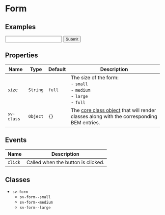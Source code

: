 <script setup>
import { ref } from "vue";
import { Button, ButtonGroup, Input, Form } from "@/components";

const size = ref("full");

const buttons = ref([
    {
        text: "small",
        value: "small"
    },
    {
        text: "medium",
        value: "medium"
    },
    {
        text: "large",
        value: "large"
    },
    {
        text: "full",
        value: "full"
    },
]);
</script>

# Form

## Examples

<ButtonGroup v-model="size" :buttons="buttons" class="mb-4" />

<Form class="border border-solid border-gray-600 p-2 rounded" :size="size">
<Input label="Input label" class="pb-2" />
<Button class="pt-2">Submit</Button>
</Form>

## Properties

| Name       | Type     | Default | Description                                                                                                        |
| ---------- | -------- | ------- | ------------------------------------------------------------------------------------------------------------------ |
| `size`     | `String` | `full`  | The size of the form:<br/>- `small`<br/>- `medium`<br/>- `large`<br/>- `full`                                      |
| `sv-class` | `Object` | `{}`    | The [core class object](/components/core-class) that will render classes along with the corresponding BEM entries. |

## Events

| Name    | Description                        |
| ------- | ---------------------------------- |
| `click` | Called when the button is clicked. |

## Classes

- `sv-form`
  -  `sv-form--small`
  -  `sv-form--medium`
  -  `sv-form--large`
